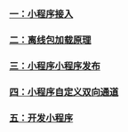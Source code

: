 ### [一：小程序接入](https://github.com/xufeng1990/techonoly-share/blob/master/mPaas/tinyApp-develop.md)


### [二：离线包加载原理](https://github.com/xufeng1990/techonoly-share/blob/master/mPaas/offline-package.md)


### [三：小程序小程序发布](https://github.com/xufeng1990/techonoly-share/blob/master/mPaas/tinyApp-release.md)


### [四：小程序自定义双向通道](https://github.com/xufeng1990/techonoly-share/blob/master/mPaas/two-way-channel.md)


### [五：开发小程序](https://github.com/xufeng1990/techonoly-share/blob/master/mPaas/develop-tiny.md)



